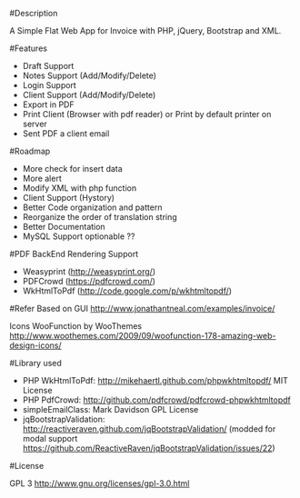 #Description

A Simple Flat Web App for Invoice with PHP, jQuery, Bootstrap and XML.

#Features
- Draft Support
- Notes Support (Add/Modify/Delete)
- Login Support
- Client Support (Add/Modify/Delete)
- Export in PDF
- Print Client (Browser with pdf reader) or Print by default printer on server
- Sent PDF a client email

#Roadmap

- More check for insert data
- More alert
- Modify XML with php function
- Client Support (Hystory)
- Better Code organization and pattern
- Reorganize the order of translation string
- Better Documentation
- MySQL Support optionable ??

#PDF BackEnd Rendering Support
- Weasyprint (http://weasyprint.org/)
- PDFCrowd (https://pdfcrowd.com/)
- WkHtmlToPdf (http://code.google.com/p/wkhtmltopdf/)

#Refer
Based on GUI http://www.jonathantneal.com/examples/invoice/

Icons WooFunction by WooThemes http://www.woothemes.com/2009/09/woofunction-178-amazing-web-design-icons/

#Library used
- PHP WkHtmlToPdf: http://mikehaertl.github.com/phpwkhtmltopdf/ MIT License
- PHP PdfCrowd: http://github.com/pdfcrowd/pdfcrowd-phpwkhtmltopdf
- simpleEmailClass: Mark Davidson GPL License
- jqBootstrapValidation: http://reactiveraven.github.com/jqBootstrapValidation/ (modded for modal support https://github.com/ReactiveRaven/jqBootstrapValidation/issues/22)

#License

GPL 3 http://www.gnu.org/licenses/gpl-3.0.html